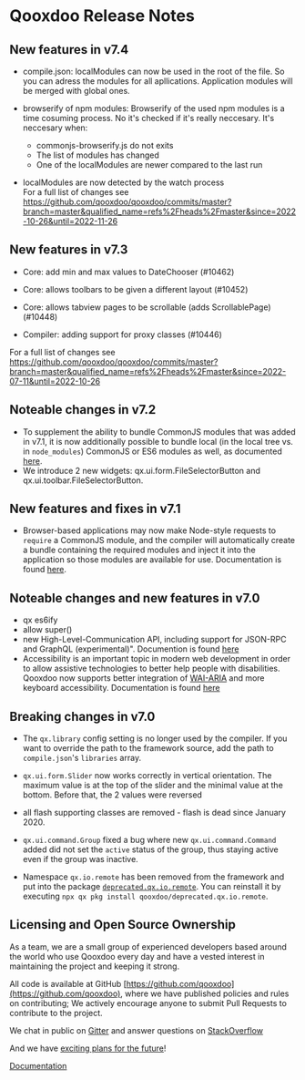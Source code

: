 # Qooxdoo Release Notes

## New features in v7.4
- compile.json: localModules can now be used in the root of the file. So you can adress the modules for all apllications.
                Application modules will be merged with global ones.
- browserify of npm modules: Browserify of the used npm modules is a time cosuming process. No it's checked if it's really neccesary.
It's neccesary when:
    - commonjs-browserify.js do not exits
    - The list of modules has changed
    - One of the localModules are newer compared to the last run                

- localModules are now detected by the watch process    
For a full list of changes see https://github.com/qooxdoo/qooxdoo/commits/master?branch=master&qualified_name=refs%2Fheads%2Fmaster&since=2022-10-26&until=2022-11-26
 
## New features in v7.3
- Core: add min and max values to DateChooser  (#10462)
- Core: allows toolbars to be given a different layout (#10452)
- Core: allows tabview pages to be scrollable (adds ScrollablePage) (#10448)

- Compiler: adding support for proxy classes (#10446)

For a full list of changes see https://github.com/qooxdoo/qooxdoo/commits/master?branch=master&qualified_name=refs%2Fheads%2Fmaster&since=2022-07-11&until=2022-10-26


## Noteable changes in v7.2
 - To supplement the ability to bundle CommonJS modules that was added
in v7.1, it is now additionally possible to bundle local (in the local
tree vs. in `node_modules`) CommonJS or ES6 modules as well, as
documented [here](development/compiler/confguration/README.md).
 - We introduce 2 new widgets: qx.ui.form.FileSelectorButton and qx.ui.toolbar.FileSelectorButton.
 


## New features and fixes in v7.1
 - Browser-based applications may now make Node-style requests to `require` a CommonJS module, and the compiler will automatically create a bundle containing the required modules and inject it into the application so those modules are available for use. Documentation is found [here](development/compiler/confguration/README.md).




## Noteable changes and new features in v7.0
 - qx es6ify
 - allow super()
 - new High-Level-Communication API, including support for JSON-RPC and GraphQL (experimental)". Documention is found [here](communication/README.md)
 - Accessibility is an important topic in modern web development in order to allow assistive technologies to better help people with disabilities. Qooxdoo now supports better integration of [WAI-ARIA](https://www.w3.org/TR/wai-aria-1.1/) and more keyboard accessibility.
Documentation is found [here](development/howto/accessibility.md)




## Breaking changes in v7.0

- The `qx.library` config setting is no longer used by the
compiler. If you want to override the path to the framework
source, add the path to `compile.json`'s `libraries` array.

- `qx.ui.form.Slider` now works correctly in vertical orientation.
The maximum value is at the top of the slider and the minimal value
at the bottom. Before that, the 2 values were reversed 

- all flash supporting classes are removed - flash is dead since January 2020.

- `qx.ui.command.Group` fixed a bug where new `qx.ui.command.Command` added did
not set the `active` status of the group, thus staying active even if the group
was inactive.

-  Namespace `qx.io.remote` has  been removed from the framework and put into 
the package [`deprecated.qx.io.remote`](https://github.com/qooxdoo/deprecated.qx.io.remote).
You can reinstall it by executing `npx qx pkg install qooxdoo/deprecated.qx.io.remote`.
  

## Licensing and Open Source Ownership

As a team, we are a small group of experienced developers based around the world who use
Qooxdoo every day and have a vested interest in maintaining the project and keeping it strong.

All code is available at GitHub [https://github.com/qooxdoo](https://github.com/qooxdoo),
where we have published policies and rules on contributing; We actively encourage anyone to
submit Pull Requests to contribute to the project.

We chat in public on [Gitter](https://gitter.im/qooxdoo/qooxdoo) and answer questions
on [StackOverflow](https://stackoverflow.com/questions/tagged/qooxdoo)

And we have [exciting plans for the future](http://qooxdoo.org/documentation/#/roadmap)!

[Documentation](https://qooxdoo.org/documentation/#/development/contribute)



